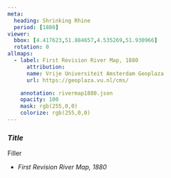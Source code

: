 ```yaml
---
meta:
  heading: Shrinking Rhine
  period: [1880]
viewer:
  bbox: [4.417623,51.884657,4.535269,51.930966]
  rotation: 0
allmaps:
  - label: First Revision River Map, 1880
      attribution:
      name: Vrije Universiteit Amsterdam Geoplaza
      url: https://geoplaza.vu.nl/cms/

    annotation: rivermap1880.json
    opacity: 100
    mask: rgb(255,0,0)
    colorize: rgb(255,0,0)
---
```

### _Title_

Filler

- _First Revision River Map, 1880_
